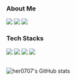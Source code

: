 ### About Me
<p>
  <a href="https://tech-blog-gray.vercel.app" target="_blank"><img src="https://img.shields.io/badge/Tech Blog-663399?style=flat-square&logo=Gatsby&logoColor=white"/></a>
  <a href="mailto:her2478@gmail.com" target="_blank"><img src="https://img.shields.io/badge/her2478@gmail.com-EA4335?style=flat-square&logo=Gmail&logoColor=white"/></a>
	<a href="https://www.linkedin.com/in/wonho-heo-5b6770265/" target="_blank"><img src="https://img.shields.io/badge/LinkedIn-0A66C2?style=flat-square&logo=LinkedIn&logoColor=white"/></a>
</p>

### Tech Stacks
<div>
  <img src="https://img.shields.io/badge/Next.js-000000?style=flat&logo=Next.js&logoColor=white" />
	<img src="https://img.shields.io/badge/React-61DAFB?style=flat&logo=React&logoColor=white" />
	<img src="https://img.shields.io/badge/Vue.js-4FC08D?style=flat&logo=Vue&logoColor=white" />
	<img src="https://img.shields.io/badge/TypeScript-3178C6?style=flat&logo=TypeScript&logoColor=white" />
</div>

<br/>

![her0707's GitHub stats](https://github-readme-stats.vercel.app/api?username=her0707&show_icons=true&theme=react)

</div>


<!--
[![Top Langs](https://github-readme-stats.vercel.app/api/top-langs/?username=her0707&layout=compact&theme=react)](https://github.com/anuraghazra/github-readme-stats) -->
